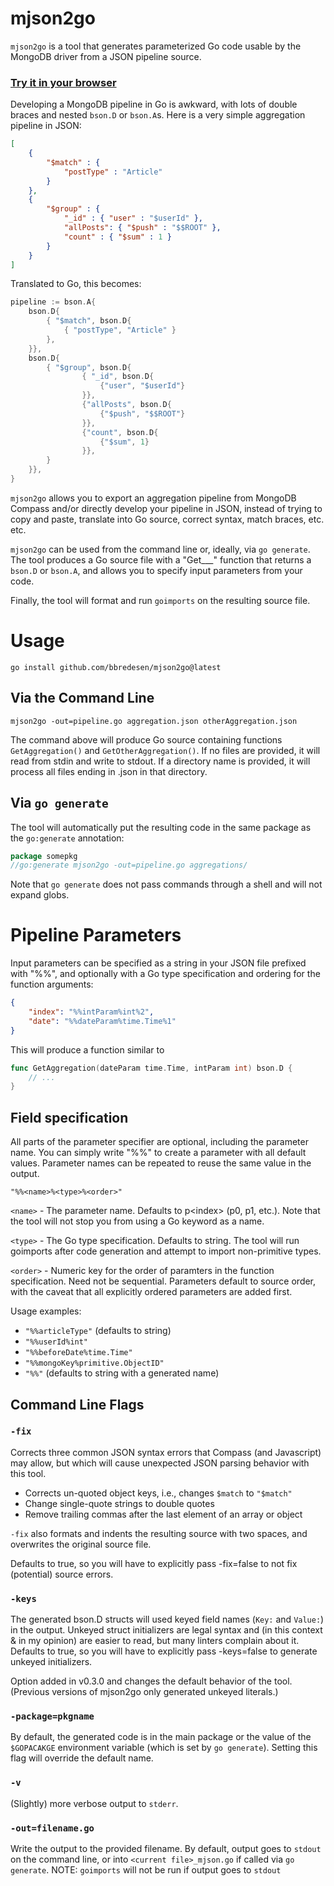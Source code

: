 # mjson2go

`mjson2go` is a tool that generates parameterized Go code usable by the MongoDB driver from a JSON pipeline source.

### [Try it in your browser](https://bbredesen.github.io/mjson2go)

Developing a MongoDB pipeline in Go is awkward, with lots of double braces and nested `bson.D` or `bson.A`s. Here is a very simple aggregation pipeline in JSON:

```json
[
    {
        "$match" : {
            "postType" : "Article"
        }
    },
    {
        "$group" : {
            "_id" : { "user" : "$userId" },
            "allPosts": { "$push" : "$$ROOT" },
            "count" : { "$sum" : 1 }
        }
    }
]
```

Translated to Go, this becomes:

```go
pipeline := bson.A{
    bson.D{
        { "$match", bson.D{
            { "postType", "Article" }
        },
    }},
    bson.D{
        { "$group", bson.D{
                { "_id", bson.D{
                    {"user", "$userId"}
                }},
                {"allPosts", bson.D{
                    {"$push", "$$ROOT"}
                }},
                {"count", bson.D{
                    {"$sum", 1}
                }},
        }
    }},
}
```

`mjson2go` allows you to export an aggregation pipeline from MongoDB Compass and/or directly develop your pipeline in JSON, instead of trying to copy and paste, translate into Go source, correct syntax, match braces, etc. etc.

`mjson2go` can be used from the command line or, ideally, via `go generate`. The tool produces a Go source file with a "Get___" function that returns a `bson.D` or `bson.A`, and allows you to specify input parameters from your code.

Finally, the tool will format and run `goimports` on the resulting source file.

# Usage

```
go install github.com/bbredesen/mjson2go@latest
```

## Via the Command Line
```
mjson2go -out=pipeline.go aggregation.json otherAggregation.json
```

The command above will produce Go source containing functions `GetAggregation()` and `GetOtherAggregation()`. If no files are provided, it will read from stdin and write to stdout. If a directory name is provided, it will process all files ending in .json in that directory.

## Via `go generate`
The tool will automatically put the resulting code in the same package as the `go:generate` annotation:

```go
package somepkg
//go:generate mjson2go -out=pipeline.go aggregations/
```

Note that `go generate` does not pass commands through a shell and will not expand globs.

# Pipeline Parameters

Input parameters can be specified as a string in your JSON file prefixed with "%%", and optionally with a Go type specification and ordering for the function arguments: 
```json
{
    "index": "%%intParam%int%2",
    "date": "%%dateParam%time.Time%1"
}
```

This will produce a function similar to 
```go
func GetAggregation(dateParam time.Time, intParam int) bson.D {
    // ... 
}
```

## Field specification
All parts of the parameter specifier are optional, including the parameter name. You can simply write "%%" to create a parameter with all default values. Parameter names can be repeated to reuse the same value in the output.

`"%%<name>%<type>%<order>"`

`<name>` - The parameter name. Defaults to p\<index\> (p0, p1, etc.). Note that the tool will not stop you from using a Go keyword as a name.

`<type>` - The Go type specification. Defaults to string. The tool will run goimports after code generation and attempt to import non-primitive types.

`<order>` - Numeric key for the order of paramters in the function specification. Need not be sequential. Parameters default to source order, with the caveat that all explicitly ordered parameters are added first.

Usage examples: 

- `"%%articleType"` (defaults to string)
- `"%%userId%int"`
- `"%%beforeDate%time.Time"`
- `"%%mongoKey%primitive.ObjectID"`
- `"%%"` (defaults to string with a generated name)

## Command Line Flags

### `-fix`
Corrects three common JSON syntax errors that Compass (and Javascript) may allow, but which will cause unexpected JSON parsing behavior with this tool. 

* Corrects un-quoted object keys, i.e., changes `$match` to `"$match"`
* Change single-quote strings to double quotes
* Remove trailing commas after the last element of an array or object

`-fix` also formats and indents the resulting source with two spaces, and overwrites the original source file.

Defaults to true, so you will have to explicitly pass -fix=false to not fix (potential) source errors.

###  `-keys`
The generated bson.D structs will used keyed field names (`Key:` and `Value:`) in the output. Unkeyed struct
initializers are legal syntax and (in this context & in my opinion) are easier to read, but many linters complain about
it. Defaults to true, so you will have to explicitly pass -keys=false to generate unkeyed initializers. 

Option added in v0.3.0 and changes the default behavior of the tool. (Previous versions of mjson2go only generated unkeyed literals.)

### `-package=pkgname`
By default, the generated code is in the main package or the value of the `$GOPACAKGE` environment variable (which is set by `go generate`). Setting this flag will override the default name.

### `-v`
(Slightly) more verbose output to `stderr`.

### `-out=filename.go`
Write the output to the provided filename. By default, output goes to `stdout` on the command line, or into 
`<current file>_mjson.go` if called via `go generate`. NOTE: `goimports` will not be run if output goes to 
`stdout`
